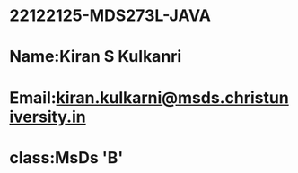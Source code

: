 # 22122125-MDS273L-JAVA
# Name:Kiran S Kulkanri
# Email:kiran.kulkarni@msds.christuniversity.in
# class:MsDs 'B'
